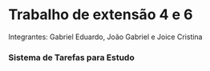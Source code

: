 # Trabalho de extensão 4 e 6
<p>Integrantes: Gabriel Eduardo, João Gabriel e Joice Cristina</p>

<h3>Sistema de Tarefas para Estudo</h3>
